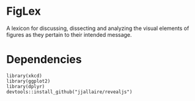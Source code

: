 # FigLex
A lexicon for discussing, dissecting and analyzing the visual elements of figures as they pertain to their intended message.

# Dependencies
```
library(xkcd)
library(ggplot2)
library(dplyr)
devtools::install_github("jjallaire/revealjs")

```